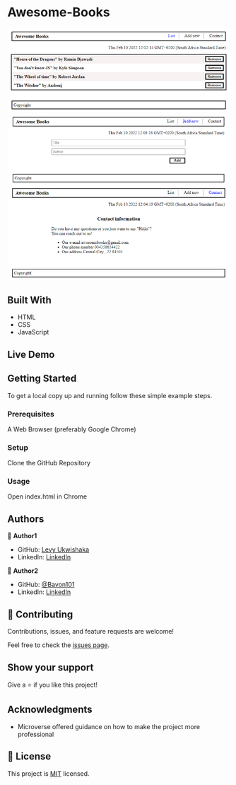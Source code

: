 # Awesome-Books
<img src="images\Shoot1.png" alt="Book List">
<img src="images\Shoot2.png" alt="Book Form">
<img src="images\Shoot3.png" alt="Contact">

## Built With

- HTML
- CSS
- JavaScript

## Live Demo

## Getting Started

To get a local copy up and running follow these simple example steps.

### Prerequisites

A Web Browser (preferably Google Chrome)

### Setup

Clone the GitHub Repository

### Usage

Open index.html in Chrome

## Authors

👤 **Author1**

- GitHub: [Levy Ukwishaka](https://github.com/levy002)
- LinkedIn: [LinkedIn](https://www.linkedin.com/in/levy-ukwishaka-405391223/)

👤 **Author2**

- GitHub: [@Bavon101](https://github.com/Bavon101)
- LinkedIn: [LinkedIn](https://www.linkedin.com/in/akumu-bavon-335416193/)

## 🤝 Contributing

Contributions, issues, and feature requests are welcome!

Feel free to check the [issues page](../../issues/).

## Show your support

Give a ⭐️ if you like this project!

## Acknowledgments

- Microverse offered guidance on how to make the project more professional



## 📝 License

This project is [MIT](./MIT.md) licensed.


